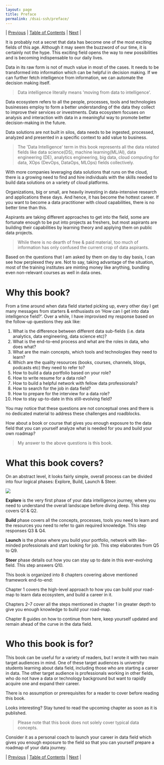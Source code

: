 ```yaml
---
layout: page
title: Preface
permalink: /dsai-ssh/preface/
---
```


| [Previous](https://ankit-rathi.github.io/dsai-ssh/about-the-author/)  | [Table of Contents](https://ankit-rathi.github.io/dsai-ssh/) | [Next](https://ankit-rathi.github.io/dsai-ssh/understanding-the-big-picture/)  |


It is probably not a secret that data has become one of the most exciting fields of this age. Although it may seem the buzzword of our time, it is certainly not the hype. This exciting field opens the way to new possibilities and is becoming indispensable to our daily lives. 

Data in its raw form is not of much value in most of the cases. It needs to be transformed into information which can be helpful in decision making. If we can further fetch intelligence from information, we can automate the decision making itself.

> Data intelligence literally means 'moving from data to intelligence'.

Data ecosystem refers to all the people, processes, tools and technologies businesses employ to form a better understanding of the data they collect to improve their services or investments. Data ecosystem focuses on analysis and interaction with data in a meaningful way to promote better decision-making in the future.

Data solutions are not built in silos, data needs to be ingested, processed, analyzed and presented in a specific context to add value to business.

> The 'Data Intelligence' term in this book represents all the data related fields like data science(DS), machine learning(ML/AI), data engineering (DE), analytics engineering, big data, cloud computing for data, XOps (DevOps, DataOps, MLOps) fields collectively. 

With more companies leveraging data solutions that runs on the cloud, there is a growing need to find and hire individuals with the skills needed to build data solutions on a variety of cloud platforms. 

Organizations, big or small, are heavily investing in data-intensive research and applications these days. And hence, it has become the hottest career. If you want to become a data practitioner with cloud capabilities, there is no better time than this. 

Aspirants are taking different approaches to get into the field, some are fortunate enough to be put into projects as freshers, but most aspirants are building their capabilities by learning theory and applying them on public data projects.

> While there is no dearth of free & paid material, too much of information has only confused the current crop of data aspirants.

Based on the questions that I am asked by them on day to day basis, I can see how perplexed they are. Not to say, taking advantage of the situation, most of the training institutes are minting money like anything, bundling even non-relevant courses as well in data ones.

# Why this book?

From a time around when data field started picking up, every other day I get many messages from starters & enthusiasts on ‘How can I get into data intelligence field?’. Over a while, I have improvised my response based on the follow-up questions they ask like: 

1. What is the difference between different data sub-fields (i.e. data analytics, data engineering, data science etc)? 
2. What is the end-to-end process and what are the roles in data, who does what? 
3. What are the main concepts, which tools and technologies they need to learn? 
4. Which are the quality resources (books, courses, channels, blogs, podcasts etc) they need to refer to?
5. How to build a data portfolio based on your role? 
6. How to write resume for a data role? 
7. How to build a helpful network with fellow data professionals?
8. How to search for the job in data field? 
9. How to prepare for the interview for a data role? 
10. How to stay up-to-date in this still-evolving field? 

You may notice that these questions are not conceptual ones and there is no dedicated material to address these challenges and roadblocks.

How about a book or course that gives you enough exposure to the data field that you can yourself analyze what is needed for you and build your own roadmap? 

> My answer to the above questions is this book.

# What this book covers?

On an abstract level, it looks fairly simple, overall process can be divided into four logical phases: Explore, Build, Launch & Steer.

![](https://cdn-images-1.medium.com/max/800/1*-u7WltA4QNQ1kWOI5BnVLg.png)

**Explore** is the very first phase of your data intelligence journey, where you need to understand the overall landscape before diving deep. This step covers Q1 & Q2.

**Build** phase covers all the concepts, processes, tools you need to learn and the resources you need to refer to gain required knowledge. This step responses Q3 & Q4.

**Launch** is the phase where you build your portfolio, network with like-minded professionals and start looking for job. This step elaborates from Q5 to Q9.

**Steer** phase details out how you can stay up to date in this ever-evolving field. This step answers Q10.


This book is organized into 8 chapters covering above mentioned framework end-to-end: 

Chapter 1 covers the high-level approach to how you can build your road-map to learn data ecosystem, and build a career in it.

Chapters 2–7 cover all the steps mentioned in chapter 1 in greater depth to give you enough knowledge to build your road-map.

Chapter 8 guides on how to continue from here, keep yourself updated and remain ahead of the curve in the data field.

# Who this book is for?

This book can be useful for a variety of readers, but I wrote it with two main target audiences in mind. One of these target audiences is university students learning about data field, including those who are starting a career in data. The other target audience is professionals working in other fields, who do not have a data or technology background but want to rapidly acquire one and expand their career.

There is no assumption or prerequisites for a reader to cover before reading this book. 

Looks interesting? Stay tuned to read the upcoming chapter as soon as it is published.

> Please note that this book does not solely cover typical data concepts.

Consider it as a personal coach to launch your career in data field which gives you enough exposure to the field so that you can yourself prepare a roadmap of your data journey.


| [Previous](https://ankit-rathi.github.io/dsai-ssh/about-the-author/)  | [Table of Contents](https://ankit-rathi.github.io/dsai-ssh/) | [Next](https://ankit-rathi.github.io/dsai-ssh/understanding-the-big-picture/)  |
